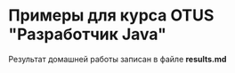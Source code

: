 ﻿# Примеры для курса OTUS "Разработчик Java"
 
 Результат домашней работы записан в файле **results.md**
